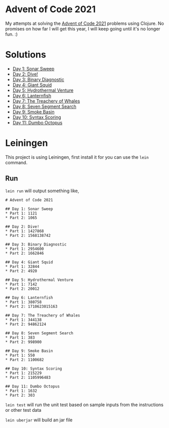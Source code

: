 # Advent of Code 2021

My attempts at solving the [Advent of Code 2021](https://adventofcode.com/2021) problems using Clojure.
No promises on how far I will get this year, I will keep going until it's no longer fun. :) 

# Solutions
* [Day 1: Sonar Sweep](src/aoc_2021/day1.clj)
* [Day 2: Dive!](src/aoc_2021/day2.clj)
* [Day 3: Binary Diagnostic](src/aoc_2021/day3.clj)
* [Day 4: Giant Squid](src/aoc_2021/day4.clj)
* [Day 5: Hydrothermal Venture](src/aoc_2021/day5.clj)
* [Day 6: Lanternfish](src/aoc_2021/day6.clj)
* [Day 7: The Treachery of Whales](src/aoc_2021/day7.clj)
* [Day 8: Seven Segment Search](src/aoc_2021/day8.clj)
* [Day 9: Smoke Basin](src/aoc_2021/day9.clj)
* [Day 10: Syntax Scoring](src/aoc_2021/day10.clj)
* [Day 11: Dumbo Octopus](src/aoc_2021/day11.clj)

# Leiningen
This project is using Leiningen, first install it for you can use the `lein` command.

## Run
`lein run` will output something like, 

```
# Advent of Code 2021

## Day 1: Sonar Sweep
* Part 1: 1121
* Part 2: 1065

## Day 2: Dive!
* Part 1: 1427868
* Part 2: 1568138742

## Day 3: Binary Diagnostic
* Part 1: 2954600
* Part 2: 1662846

## Day 4: Giant Squid
* Part 1: 32844
* Part 2: 4920

## Day 5: Hydrothermal Venture
* Part 1: 7142
* Part 2: 20012

## Day 6: Lanternfish
* Part 1: 380758
* Part 2: 1710623015163

## Day 7: The Treachery of Whales
* Part 1: 344138
* Part 2: 94862124

## Day 8: Seven Segment Search
* Part 1: 383
* Part 2: 998900

## Day 9: Smoke Basin
* Part 1: 550
* Part 2: 1100682

## Day 10: Syntax Scoring
* Part 1: 215229
* Part 2: 1105996483

## Day 11: Dumbo Octopus
* Part 1: 1632
* Part 2: 303
```

`lein test` will run the unit test based on sample inputs from the instructions or other test data

`lein uberjar` will build an jar file